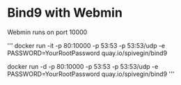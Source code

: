 # Bind9 with Webmin

Webmin runs on port 10000

'''
docker run -it -p 80:10000 -p 53:53 -p 53:53/udp -e PASSWORD=YourRootPassword quay.io/spivegin/bind9

docker run -d -p 80:10000 -p 53:53 -p 53:53/udp -e PASSWORD=YourRootPassword quay.io/spivegin/bind9
'''

